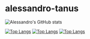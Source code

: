 # alessandro-tanus

![Alessandro's GitHub stats](https://github-readme-stats.vercel.app/api?username=aletanus&count_private=true)

[![Top Langs](https://github-readme-stats.vercel.app/api/top-langs/?username=aletanus)](https://github.com/aletanus/github-readme-stats)
[![Top Langs](https://github-readme-stats.vercel.app/api/top-langs/?username=aletanus&langs_count=8)](https://github.com/aletanus/github-readme-stats)
[![Top Langs](https://github-readme-stats.vercel.app/api/top-langs/?username=aletanus&hide_progress=true)](https://github.com/aletanus/github-readme-stats)
